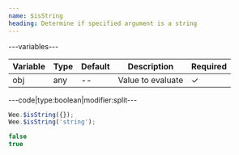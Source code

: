 ```yaml
---
name: $isString
heading: Determine if specified argument is a string
---
```


---variables---

| Variable | Type | Default | Description | Required |
| -- | -- | -- | -- | -- |
| obj | any  | -- | Value to evaluate | &#10003; |

---code|type:boolean|modifier:split---

```javascript
Wee.$isString({});
Wee.$isString('string');
```

```javascript
false
true
```